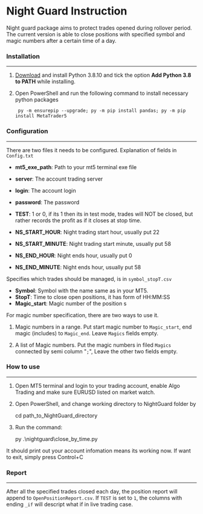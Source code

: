 # Night Guard Instruction


Night guard package aims to protect trades opened during rollover period. The current version is able to close positions with specified symbol and magic numbers after a certain time of a day.

### Installation
---

1. [Download](https://www.python.org/ftp/python/3.8.10/python-3.8.10-amd64.exe) and install Python 3.8.10 and tick the option **Add Python 3.8 to PATH** while installing.

2. Open PowerShell and run the following command to install necessary python packages

        py -m ensurepip --upgrade; py -m pip install pandas; py -m pip install MetaTrader5 



### Configuration
---

There are two files it needs to be configured.  Explanation of fields in `Config.txt`

* **mt5_exe_path**: Path to your mt5 terminal exe file
* **server**: The account trading server
* **login**: The account login
* **password**: The password
* **TEST**: 1 or 0, if its 1 then its in test mode, trades will NOT be closed, but rather records the profit as if it closes at stop time.

* **NS_START_HOUR**: Night trading start hour, usually put 22
* **NS_START_MINUTE**: Night trading start minute, usually put 58
* **NS_END_HOUR**: Night ends hour, usually put 0
* **NS_END_MINUTE**: Night ends hour, usually put 58

Specifies which trades should be managed, is in `symbol_stopT.csv`

* **Symbol**: Symbol with the name same as in your MT5.
* **StopT**: Time to close open positions, it has form of HH:MM:SS
* **Magic_start**: Magic number of the position
s


For magic number specification, there are two ways to use it. 

1. Magic numbers in a range. Put start magic number to `Magic_start`, end magic (includes) to `Magic_end`. Leave `Magics` fields empty.

2. A list of Magic numbers. Put the magic numbers in filed `Magics` connected by semi column "`;`", Leave the other two fields empty.

### How to use
---

1. Open MT5 terminal and login to your trading account, enable Algo Trading and make sure EURUSD listed on market watch.

2. Open PowerShell, and change working directory to NightGuard folder by 
    
    cd path_to_NightGuard_directory

3. Run the command:

    py .\nightguard\close_by_time.py

It should print out your account infomation means its working now. If want to exit, simply press Control+C


### Report
---

After all the specified trades closed each day, the position report will append to `OpenPositionReport.csv`. If `TEST` is set to `1`, the columns with ending `_if` will descript what if in live trading case.
